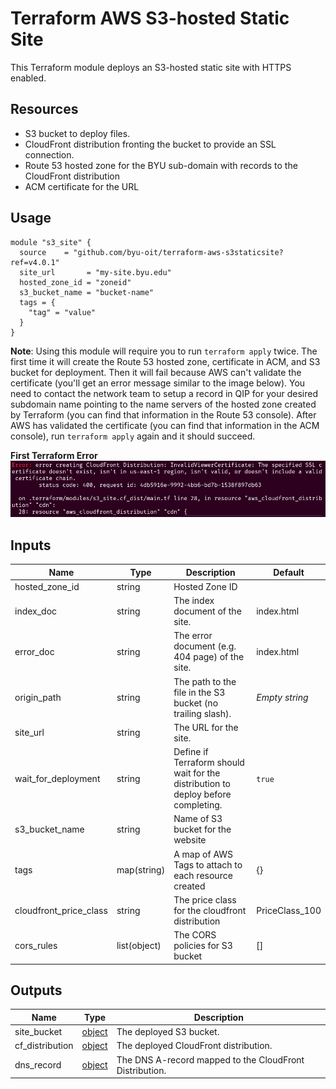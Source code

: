 # Terraform AWS S3-hosted Static Site

This Terraform module deploys an S3-hosted static site with HTTPS enabled.

## Resources

- S3 bucket to deploy files.
- CloudFront distribution fronting the bucket to provide an SSL connection.
- Route 53 hosted zone for the BYU sub-domain with records to the CloudFront distribution
- ACM certificate for the URL

## Usage
```hcl
module "s3_site" {
  source    = "github.com/byu-oit/terraform-aws-s3staticsite?ref=v4.0.1"
  site_url       = "my-site.byu.edu"
  hosted_zone_id = "zoneid"
  s3_bucket_name = "bucket-name"
  tags = {
    "tag" = "value"
  }
}
```

**Note**: Using this module will require you to run `terraform apply` twice. The first time it will create the Route 53 hosted zone, certificate in ACM, and S3 bucket for deployment. Then it will fail because AWS can't validate the certificate (you'll get an error message similar to the image below). You need to contact the network team to setup a record in QIP for your desired subdomain name pointing to the name servers of the hosted zone created by Terraform (you can find that information in the Route 53 console). After AWS has validated the certificate (you can find that information in the ACM console), run `terraform apply` again and it should succeed.

**First Terraform Error**
![First Terraform Error](readme/terraform-apply-1.png)

## Inputs
| Name                   | Type        | Description                                                                       | Default        |
| ---------------------- | ----------- | --------------------------------------------------------------------------------- | -------------- |
| hosted_zone_id         | string      | Hosted Zone ID                                                                    |
| index_doc              | string      | The index document of the site.                                                   | index.html     |
| error_doc              | string      | The error document (e.g. 404 page) of the site.                                   | index.html     |
| origin_path            | string      | The path to the file in the S3 bucket (no trailing slash).                        | *Empty string* |
| site_url               | string      | The URL for the site.                                                             |
| wait_for_deployment    | string      | Define if Terraform should wait for the distribution to deploy before completing. | `true`         |
| s3_bucket_name         | string      | Name of S3 bucket for the website                                                 |
| tags                   | map(string) | A map of AWS Tags to attach to each resource created                              | {}             |
| cloudfront_price_class | string      | The price class for the cloudfront distribution                                   | PriceClass_100 |
| cors_rules             | list(object) | The CORS policies for S3 bucket                                                  | []             |
## Outputs
| Name            | Type                                                                                                     | Description                                             |
| --------------- | -------------------------------------------------------------------------------------------------------- | ------------------------------------------------------- |
| site_bucket     | [object](https://www.terraform.io/docs/providers/aws/r/s3_bucket.html#attributes-reference)              | The deployed S3 bucket.                                 |
| cf_distribution | [object](https://www.terraform.io/docs/providers/aws/r/cloudfront_distribution.html#attribute-reference) | The deployed CloudFront distribution.                   |
| dns_record      | [object](https://www.terraform.io/docs/providers/aws/r/route53_record.html#attributes-reference)         | The DNS A-record mapped to the CloudFront Distribution. |
